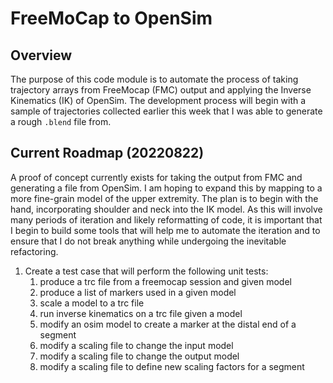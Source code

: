 # FreeMoCap to OpenSim

## Overview

The purpose of this code module is to automate the process of taking trajectory arrays from FreeMocap (FMC) output and applying the Inverse Kinematics (IK) of OpenSim. The development process will begin with a sample of trajectories collected earlier this week that I was able to generate a rough `.blend` file from.

## Current Roadmap (20220822)

A proof of concept currently exists for taking the output from FMC and generating a file from OpenSim. I am hoping to expand this by mapping to a more fine-grain model of the upper extremity. The plan is to begin with the hand, incorporating shoulder and neck into the IK model. As this will involve many periods of iteration and likely reformatting of code, it is important that I begin to build some tools that will help me to automate the iteration and to ensure that I do not break anything while undergoing the inevitable refactoring.

1. Create a test case that will perform the following unit tests:
   1. produce a trc file from a freemocap session and given model
   2. produce a list of markers used in a given model
   3. scale a model to a trc file
   4. run inverse kinematics on a trc file given a model
   5. modify an osim model to create a marker at the distal end of a segment
   6. modify a scaling file to change the input model
   7. modify a scaling file to change the output model
   8. modify a scaling file to define new scaling factors for a segment
